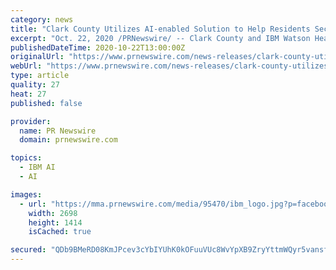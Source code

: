 ```yaml
---
category: news
title: "Clark County Utilizes AI-enabled Solution to Help Residents Secure Critical Housing Assistance"
excerpt: "Oct. 22, 2020 /PRNewswire/ -- Clark County and IBM Watson Health (NYSE: IBM) today announced the deployment of the AI-enabled IBM Watson Health Citizen Engagement platform designed to help make ..."
publishedDateTime: 2020-10-22T13:00:00Z
originalUrl: "https://www.prnewswire.com/news-releases/clark-county-utilizes-ai-enabled-solution-to-help-residents-secure-critical-housing-assistance-301157432.html"
webUrl: "https://www.prnewswire.com/news-releases/clark-county-utilizes-ai-enabled-solution-to-help-residents-secure-critical-housing-assistance-301157432.html"
type: article
quality: 27
heat: 27
published: false

provider:
  name: PR Newswire
  domain: prnewswire.com

topics:
  - IBM AI
  - AI

images:
  - url: "https://mma.prnewswire.com/media/95470/ibm_logo.jpg?p=facebook"
    width: 2698
    height: 1414
    isCached: true

secured: "QDb9BMeRD08KmJPcev3cYbIYUhK0kOFuuVUc8WvYpXB9ZryYttmWQyr5vansfmNp6fmUmRwLCZMYzFHpEb+XPAJVpyHtke/PNRlYvQy81SU9//xoBQWosfdh/FRtp5Gwl/HUc2iJeIngbNv5eH9apJIjfY/Ws1Rvi46cyRbF8qkg0rf/ZJByAWpxD3/+1XqUovT0kYaVf2iPMp7gpYXjzwQO0266nInEbYs70uVy6zXpT7Dp3r75hv288rkc9Tgs+7wmXL0EL/dR7RO7LcE7iX0AeppKMXjiZd6uYnGSHOff36XpJETto4wagmz5fsYvC30Ny4kCu4OgzbnptHVxFi5dwaNCnm0n0x22PYswu9k=;qtdcoKyI3oraubto0rfymg=="
---
```


